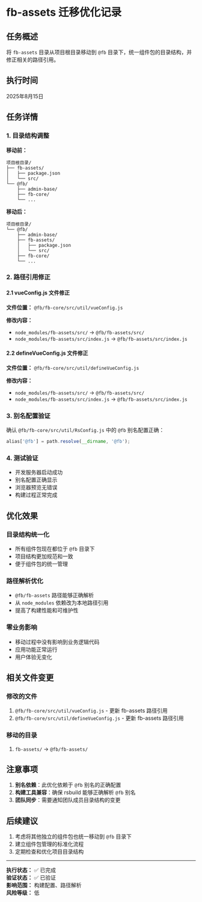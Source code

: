 # fb-assets 迁移优化记录

## 任务概述

将 `fb-assets` 目录从项目根目录移动到 `@fb` 目录下，统一组件包的目录结构，并修正相关的路径引用。

## 执行时间

2025年8月15日

## 任务详情

### 1. 目录结构调整

**移动前：**
```
项目根目录/
├── fb-assets/
│   ├── package.json
│   └── src/
└── @fb/
    ├── admin-base/
    ├── fb-core/
    └── ...
```

**移动后：**
```
项目根目录/
└── @fb/
    ├── admin-base/
    ├── fb-assets/
    │   ├── package.json
    │   └── src/
    ├── fb-core/
    └── ...
```

### 2. 路径引用修正

#### 2.1 vueConfig.js 文件修正

**文件位置：** `@fb/fb-core/src/util/vueConfig.js`

**修改内容：**
- `node_modules/fb-assets/src/` → `@fb/fb-assets/src/`
- `node_modules/fb-assets/src/index.js` → `@fb/fb-assets/src/index.js`

#### 2.2 defineVueConfig.js 文件修正

**文件位置：** `@fb/fb-core/src/util/defineVueConfig.js`

**修改内容：**
- `node_modules/fb-assets/src/` → `@fb/fb-assets/src/`
- `node_modules/fb-assets/src/index.js` → `@fb/fb-assets/src/index.js`

### 3. 别名配置验证

确认 `@fb/fb-core/src/util/RsConfig.js` 中的 `@fb` 别名配置正确：
```javascript
alias['@fb'] = path.resolve(__dirname, '@fb');
```

### 4. 测试验证

- 开发服务器启动成功
- 别名配置正确显示
- 浏览器预览无错误
- 构建过程正常完成

## 优化效果

### 目录结构统一化
- 所有组件包现在都位于 `@fb` 目录下
- 项目结构更加规范和一致
- 便于组件包的统一管理

### 路径解析优化
- `@fb/fb-assets` 路径能够正确解析
- 从 `node_modules` 依赖改为本地路径引用
- 提高了构建性能和可维护性

### 零业务影响
- 移动过程中没有影响到业务逻辑代码
- 应用功能正常运行
- 用户体验无变化

## 相关文件变更

### 修改的文件
1. `@fb/fb-core/src/util/vueConfig.js` - 更新 fb-assets 路径引用
2. `@fb/fb-core/src/util/defineVueConfig.js` - 更新 fb-assets 路径引用

### 移动的目录
1. `fb-assets/` → `@fb/fb-assets/`

## 注意事项

1. **别名依赖**：此优化依赖于 `@fb` 别名的正确配置
2. **构建工具兼容**：确保 rsbuild 能够正确解析 `@fb` 别名
3. **团队同步**：需要通知团队成员目录结构的变更

## 后续建议

1. 考虑将其他独立的组件包也统一移动到 `@fb` 目录下
2. 建立组件包管理的标准化流程
3. 定期检查和优化项目目录结构

---

**执行状态：** ✅ 已完成  
**验证状态：** ✅ 已验证  
**影响范围：** 构建配置、路径解析  
**风险等级：** 低